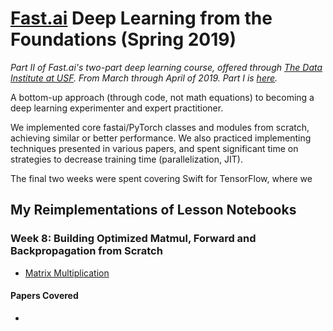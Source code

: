 # [Fast.ai](https://www.fast.ai/2019/01/24/course-v3/) Deep Learning from the Foundations (Spring 2019)
*Part II of Fast.ai's two-part deep learning course, offered through [The Data Institute at USF](https://www.usfca.edu/data-institute). From March through April of 2019. Part I is [here](https://github.com/jamesdellinger/fastai_deep_learning_course_part1_v3).*

A bottom-up approach (through code, not math equations) to becoming a deep learning experimenter and expert practitioner. 

We implemented core fastai/PyTorch classes and modules from scratch, achieving similar or better performance. We also practiced implementing techniques presented in various papers, and spent significant time on strategies to decrease training time (parallelization, JIT).

The final two weeks were spent covering Swift for TensorFlow, where we 

## My Reimplementations of Lesson Notebooks
### Week 8: Building Optimized Matmul, Forward and Backpropagation from Scratch
* [Matrix Multiplication]()
#### Papers Covered
* 


